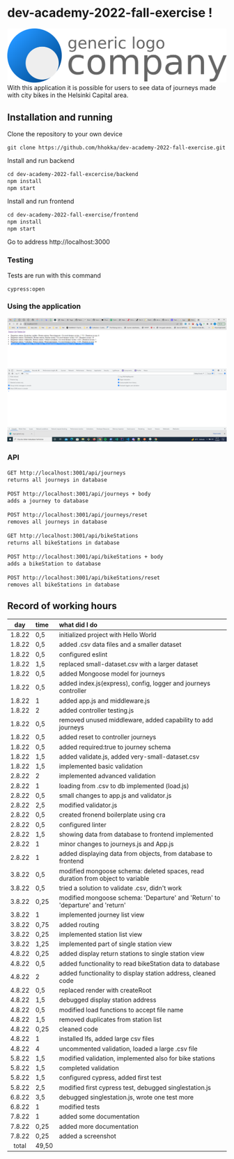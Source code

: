 # dev-academy-2022-fall-exercise !
![logo](https://raw.githubusercontent.com/hhokka/dev-academy-2022-fall-exercise/111dec7357e9309b79bbe22d60f7fe140a9feddd/readme/logo-generic.svg)
With this application it is possible for users to see data of journeys made with city bikes in the Helsinki Capital area. 

## Installation and running

Clone the repository to your own device
```
git clone https://github.com/hhokka/dev-academy-2022-fall-exercise.git
```
Install and run backend
```
cd dev-academy-2022-fall-excercise/backend
npm install
npm start
```
Install and run frontend
```
cd dev-academy-2022-fall-exercise/frontend
npm install
npm start
```
Go to address http://localhost:3000


### Testing

Tests are run with this command
```
cypress:open
```
### Using the application
![alt text](https://github.com/hhokka/dev-academy-2022-fall-exercise/blob/main/readme/screenshot1.png?raw=true)
### API

    GET http://localhost:3001/api/journeys
    returns all journeys in database
    
    POST http://localhost:3001/api/journeys + body
    adds a journey to database
    
    POST http://localhost:3001/api/journeys/reset
    removes all journeys in database
    
    GET http://localhost:3001/api/bikeStations
    returns all bikeStations in database
    
    POST http://localhost:3001/api/bikeStations + body
    adds a bikeStation to database
    
    POST http://localhost:3001/api/bikeStations/reset
    removes all bikeStations in database

## Record of working hours

| day   | time | what did I do|
| :----:|:-----| :-----|
| 1.8.22|   0,5| initialized project with Hello World|
| 1.8.22|   0,5| added .csv data files and a smaller dataset|
| 1.8.22|   0,5| configured eslint|
| 1.8.22|   1,5| replaced small-dataset.csv with a larger dataset|
| 1.8.22|   0,5| added Mongoose model for journeys|
| 1.8.22|   0,5| added index.js(express), config, logger and journeys controller|
| 1.8.22|     1| added app.js and middleware.js|
| 1.8.22|     2| added controller testing.js|
| 1.8.22| 	0,5| removed unused middleware, added capability to add journeys |
| 1.8.22|   0,5| added reset to controller journeys|
| 1.8.22|   0,5| added required:true to journey schema|
| 1.8.22| 	1,5| added validate.js, added very-small-dataset.csv|
| 1.8.22|   1,5| implemented basic validation  |
| 2.8.22| 	  2| implemented advanced validation|
| 2.8.22|     1| loading from .csv to db implemented (load.js)|
| 2.8.22|   0,5| small changes to app.js and validator.js|
| 2.8.22|	2,5| modified validator.js|
| 2.8.22|   0,5| created fronend boilerplate using cra|
| 2.8.22|   0,5| configured linter|
| 2.8.22|   1,5| showing data from database to frontend implemented|
| 2.8.22|     1| minor changes to journeys.js and App.js|
| 2.8.22|     1| added displaying data from objects, from database to frontend|
| 3.8.22|   0,5| modified mongoose schema: deleted spaces, read duration from object to variable|
| 3.8.22|	0,5| tried a solution to validate .csv, didn't work|
| 3.8.22|  0,25| modified mongoose schema: 'Departure' and 'Return' to 'departure' and 'return'|
| 3.8.22|	  1| implemented journey list view|
| 3.8.22|  0,75| added routing|
| 3.8.22|  0,25| implemented station list view|
| 3.8.22|  1,25| implemented part of single station view|
| 4.8.22|  0,25| added display return stations to single station view|
| 4.8.22|  0,5 | added functionality to read bikeStation data to database|
| 4.8.22|     2| added functionality to display station address, cleaned code|
| 4.8.22|   0,5| replaced render with createRoot|
| 4.8.22|   1,5| debugged display station address|
| 4.8.22|	0,5| modified load functions to accept file name|
| 4.8.22|   1,5| removed duplicates from station list|
| 4.8.22|  0,25| cleaned code|
| 4.8.22|     1| installed lfs, added large csv files|
| 4.8.22|     4| uncommented validation, loaded a large .csv file|
| 5.8.22|   1,5| modified validation, implemented also for bike stations|
| 5.8.22|   1,5| completed validation|
| 5.8.22|   1,5| configured cypress, added first test|
| 5.8.22|   2,5| modified first cypress test, debugged singlestation.js|
| 6.8.22|   3,5| debugged singlestation.js, wrote one test more|
| 6.8.22|     1| modified tests|
| 7.8.22|     1| added some documentation|
| 7.8.22|  0,25| added more documentation|
| 7.8.22|  0,25| added a screenshot
| total | 49,50| | 

<!--stackedit_data:
eyJoaXN0b3J5IjpbNTYzNzY3MDkwLC0xMDM1MDExNjExLDE5Nj
M3NTY4ODMsNjQ1NjczMzE3LC0zOTMwMzc0MDMsMjA4NTMzNTE2
MCwtMjEzMzE0ODc4MiwyMDg5ODk1MTE3LDczMDk5ODExNl19
-->